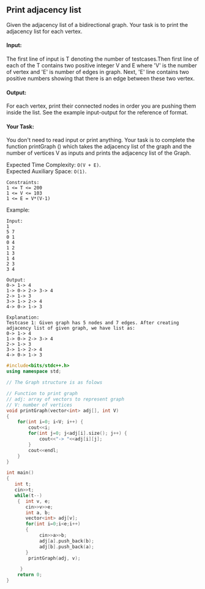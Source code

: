 ## Print adjacency list

Given the adjacency list of a bidirectional graph. Your task is to print the adjacency list for each vertex.

#### Input:

The first line of input is T denoting the number of testcases.Then first line of each of the T contains two positive integer V and E where 'V' is the number of vertex and 'E' is number of edges in graph. Next, 'E' line contains two positive numbers showing that there is an edge between these two vertex.

#### Output:

For each vertex, print their connected nodes in order you are pushing them inside the list. See the example input-output for the reference of format.

#### Your Task:

You don't need to read input or print anything. Your task is to complete the function printGraph () which takes the adjacency list of the graph and the number of vertices V as inputs and prints the adjacency list of the Graph.

Expected Time Complexity: `O(V + E)`.  
Expected Auxiliary Space: `O(1)`.

```
Constraints:
1 <= T <= 200
1 <= V <= 103
1 <= E = V*(V-1)
```

Example:

```
Input:
1
5 7
0 1
0 4
1 2
1 3
1 4
2 3
3 4

Output:
0-> 1-> 4
1-> 0-> 2-> 3-> 4
2-> 1-> 3
3-> 1-> 2-> 4
4-> 0-> 1-> 3

Explanation:
Testcase 1: Given graph has 5 nodes and 7 edges. After creating adjacency list of given graph, we have list as:
0-> 1-> 4
1-> 0-> 2-> 3-> 4
2-> 1-> 3
3-> 1-> 2-> 4
4-> 0-> 1-> 3
```

```c++
#include<bits/stdc++.h>
using namespace std;

// The Graph structure is as folows

// Function to print graph
// adj: array of vectors to represent graph
// V: number of vertices
void printGraph(vector<int> adj[], int V)
{
    for(int i=0; i<V; i++) {
        cout<<i;
        for(int j=0; j<adj[i].size(); j++) {
            cout<<"-> "<<adj[i][j];
        }
        cout<<endl;
    }
}

int main()
{
   int t;
   cin>>t;
   while(t--)
    {  int v, e;
       cin>>v>>e;
       int a, b;
       vector<int> adj[v];
       for(int i=0;i<e;i++)
       {
 		    cin>>a>>b;
 		    adj[a].push_back(b);
 		    adj[b].push_back(a);
       }
		printGraph(adj, v);

     }
    return 0;
}
```
